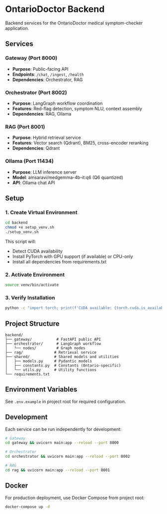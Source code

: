 # OntarioDoctor Backend

Backend services for the OntarioDoctor medical symptom-checker application.

## Services

### Gateway (Port 8000)
- **Purpose**: Public-facing API
- **Endpoints**: `/chat`, `/ingest`, `/health`
- **Dependencies**: Orchestrator, RAG

### Orchestrator (Port 8002)
- **Purpose**: LangGraph workflow coordination
- **Features**: Red-flag detection, symptom NLU, context assembly
- **Dependencies**: RAG, Ollama

### RAG (Port 8001)
- **Purpose**: Hybrid retrieval service
- **Features**: Vector search (Qdrant), BM25, cross-encoder reranking
- **Dependencies**: Qdrant

### Ollama (Port 11434)
- **Purpose**: LLM inference server
- **Model**: amsaravi/medgemma-4b-it:q6 (Q6 quantized)
- **API**: Ollama chat API

## Setup

### 1. Create Virtual Environment

```bash
cd backend
chmod +x setup_venv.sh
./setup_venv.sh
```

This script will:
- Detect CUDA availability
- Install PyTorch with GPU support (if available) or CPU-only
- Install all dependencies from requirements.txt

### 2. Activate Environment

```bash
source venv/bin/activate
```

### 3. Verify Installation

```bash
python -c "import torch; print(f'CUDA available: {torch.cuda.is_available()}')"
```

## Project Structure

```
backend/
├── gateway/           # FastAPI public API
├── orchestrator/      # LangGraph workflow
│   └── nodes/         # Graph nodes
├── rag/              # Retrieval service
├── shared/           # Shared models and utilities
│   ├── models.py     # Pydantic models
│   ├── constants.py  # Constants (Ontario-specific)
│   └── utils.py      # Utility functions
└── requirements.txt
```

## Environment Variables

See `.env.example` in project root for required configuration.

## Development

Each service can be run independently for development:

```bash
# Gateway
cd gateway && uvicorn main:app --reload --port 8000

# Orchestrator
cd orchestrator && uvicorn main:app --reload --port 8002

# RAG
cd rag && uvicorn main:app --reload --port 8001
```

## Docker

For production deployment, use Docker Compose from project root:

```bash
docker-compose up -d
```

